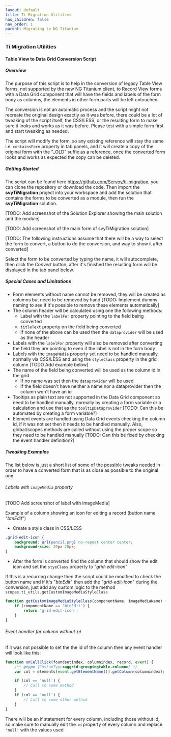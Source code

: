 ```yaml
---
layout: default
title: Ti Migration Utilities
has_children: false
nav_order: 1
parent: Migrating to NG Titanium
---
```




### Ti Migration Utilities

#### Table View to Data Grid Conversion Script

##### Overview

The purpose of this script is to help in the conversion of legacy Table View forms, not supported by the new NG Titanium client, to Record View forms with a Data Grid component that will have the fields and labels of the form body as columns, the elements in other form parts will be left untouched.

The conversion is not an automatic process and the script might not recreate the original design exactly as it was before, there could be a lot of tweaking of the script itself, the CSS/LESS, or the resulting form to make sure it looks and works as it was before. Please test with a simple form first and start tweaking as needed.

The script will modify the form, so any existing reference will stay the same i.e. `containsForm` property in tab panels, and it will create a copy of the original form with the "_OLD" suffix as a reference, once the converted form looks and works as expected the copy can be deleted.

##### Getting Started

The script can be found here https://github.com/Servoy/ti-migration, you can clone the repository or download the code. Then import the **svyTiMigration** project into your workspace and add the solution that contains the forms to be converted as a module, then run the **svyTiMigration** solution.

[TODO: Add screenshot of the Solution Explorer showing the main solution and the module]

[TODO: Add screenshot of the main form of svyTiMigration solution]

[TODO: The following instructions assume that there will be a way to select the form to convert, a button to do the conversion, and way to show it after converted]

Select the form to be converted by typing the name, it will autocomplete, then click the *Convert* button, after it's finished the resulting form will be displayed in the tab panel below.

##### Special Cases and Limitations

- Form elements without name cannot be removed, they will be created as columns but need to be removed by hand [TODO: Implement dummy naming to see if it's possible to remove these elements automatically]
- The column header will be calculated using one the following methods:
  - Label with the `labelFor` property pointing to the field being converted
  - `titleText` property on the field being converted
  - If none of the above can be used then the `dataprovider` will be used as the header
- Labels with the `labelFor` property will also be removed after converting the field they are pointing to even if the label is not in the form body
- Labels with the `imageMedia` property set need to be handled manually, normally via CSS/LESS and using the `styleClass` property in the grid column [TODO Add example below]
- The name of the field being converted will be used as the column id in the grid
  - If no name was set then the `dataprovider` will be used
  - If the field doesn't have neither a name nor a dataprovider then the column won't have an id
- Tooltips as plain text are not supported in the Data Grid component so need to be handled manually, normally by creating a form variable or a calculation and use that as the `tooltipDataprovider` [TODO: Can this be automated by creating a form variable?]
- Element events are handled using Data Grid events checking the column id, if it was not set then it needs to be handled manually. Also, global/scopes methods are called without using the proper scope so they need to be handled manually [TODO: Can this be fixed by checking the event handler definition?]

##### Tweaking Examples

The list below is just a short list of some of the possible tweaks needed in order to have a converted form that is as close as possible to the original one

###### Labels with `imageMedia` property

[TODO Add screenshot of label with imageMedia]

Example of a column showing an icon for editing a record (button name "*btnEdit*")

- Create a style class in CSS/LESS

```css
.grid-edit-icon {
    background: url(pencil.png) no-repeat center center;
    background-size: 20px 20px;
}
```

- After the form is converted find the column that should show the edit icon and set the `styeClass` property to "*grid-edit-icon*"

If this is a recurring change then the script could be modified to check the button name and if it's "*btnEdit*" then add the "*grid-edit-icon*" during the conversion, just add any custom logic to the method `scopes.ti_utils.getCustomImageMediaStyleClass`

```javascript
function getCustomImageMediaStyleClass(componentName, imageMediaName) {
	if (componentName == 'btnEdit') {
		return 'grid-edit-icon';
	}
}
```

###### Event handler for column without `id`

If it was not possible to set the the id of the column then any event handler will look like this:

```javascript
function onCellClick(foundsetindex, columnindex, record, event) {
	/** @type {CustomType<aggrid-groupingtable.column>} */
	var col = elements[event.getElementName()].getColumn(columnindex);

	if (col == 'null') {
        // Call to some method
    }
	if (col == 'null') {
        // Call to some other method
    }
}
```

There will be an if statement for every column, including those without id, so make sure to manually edit the `id` property of every column and replace `'null'` with the values used